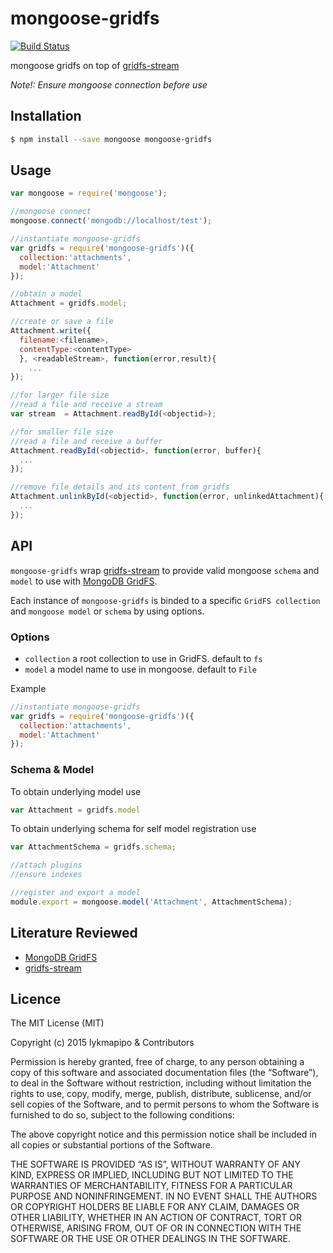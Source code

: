 mongoose-gridfs
===============

[![Build Status](https://travis-ci.org/lykmapipo/mongoose-gridfs.svg?branch=master)](https://travis-ci.org/lykmapipo/mongoose-gridfs)

mongoose gridfs on top of [gridfs-stream](https://github.com/aheckmann/gridfs-stream)

*Note!: Ensure mongoose connection before use*

## Installation
```sh
$ npm install --save mongoose mongoose-gridfs
```

## Usage
```js
var mongoose = require('mongoose');

//mongoose connect
mongoose.connect('mongodb://localhost/test');

//instantiate mongoose-gridfs
var gridfs = require('mongoose-gridfs')({
  collection:'attachments',
  model:'Attachment'
});

//obtain a model
Attachment = gridfs.model;

//create or save a file
Attachment.write({
  filename:<filename>, 
  contentType:<contentType>
  }, <readableStream>, function(error,result){
    ...
});

//for larger file size
//read a file and receive a stream
var stream  = Attachment.readById(<objectid>);

//for smaller file size
//read a file and receive a buffer
Attachment.readById(<objectid>, function(error, buffer){
  ...
});

//remove file details and its content from gridfs
Attachment.unlinkById(<objectid>, function(error, unlinkedAttachment){
  ...
});
```

## API
`mongoose-gridfs` wrap [gridfs-stream](https://github.com/aheckmann/gridfs-stream) to provide valid mongoose `schema` and `model` to use with [MongoDB GridFS](https://docs.mongodb.org/manual/core/gridfs/).

Each instance of `mongoose-gridfs` is binded to a specific `GridFS collection` and `mongoose model` or `schema` by using options.

### Options
- `collection` a root collection to use in GridFS. default to `fs`
- `model` a model name to use in mongoose. default to `File`

Example
```js
//instantiate mongoose-gridfs
var gridfs = require('mongoose-gridfs')({
  collection:'attachments',
  model:'Attachment'
});
```

### Schema & Model
To obtain underlying model use
```js
var Attachment = gridfs.model
```

To obtain underlying schema for self model registration use
```js
var AttachmentSchema = gridfs.schema;

//attach plugins
//ensure indexes

//register and export a model
module.export = mongoose.model('Attachment', AttachmentSchema);
```

## Literature Reviewed
- [MongoDB GridFS](https://docs.mongodb.org/manual/core/gridfs/)
- [gridfs-stream](https://github.com/aheckmann/gridfs-stream)

## Licence

The MIT License (MIT)

Copyright (c) 2015 lykmapipo & Contributors

Permission is hereby granted, free of charge, to any person obtaining a copy of this software and associated documentation files (the “Software”), to deal in the Software without restriction, including without limitation the rights to use, copy, modify, merge, publish, distribute, sublicense, and/or sell copies of the Software, and to permit persons to whom the Software is furnished to do so, subject to the following conditions:

The above copyright notice and this permission notice shall be included in all copies or substantial portions of the Software.

THE SOFTWARE IS PROVIDED “AS IS”, WITHOUT WARRANTY OF ANY KIND, EXPRESS OR IMPLIED, INCLUDING BUT NOT LIMITED TO THE WARRANTIES OF MERCHANTABILITY, FITNESS FOR A PARTICULAR PURPOSE AND NONINFRINGEMENT. IN NO EVENT SHALL THE AUTHORS OR COPYRIGHT HOLDERS BE LIABLE FOR ANY CLAIM, DAMAGES OR OTHER LIABILITY, WHETHER IN AN ACTION OF CONTRACT, TORT OR OTHERWISE, ARISING FROM, OUT OF OR IN CONNECTION WITH THE SOFTWARE OR THE USE OR OTHER DEALINGS IN THE SOFTWARE. 
